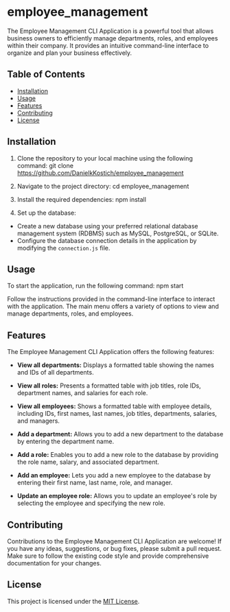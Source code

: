# employee_management

The Employee Management CLI Application is a powerful tool that allows business owners to efficiently manage departments, roles, and employees within their company. It provides an intuitive command-line interface to organize and plan your business effectively.

## Table of Contents

- [Installation](#installation)
- [Usage](#usage)
- [Features](#features)
- [Contributing](#contributing)
- [License](#license)

## Installation

1. Clone the repository to your local machine using the following command:
git clone https://github.com/DanielkKostich/employee_management


2. Navigate to the project directory:
cd employee_management



3. Install the required dependencies:
npm install

4. Set up the database:
- Create a new database using your preferred relational database management system (RDBMS) such as MySQL, PostgreSQL, or SQLite.
- Configure the database connection details in the application by modifying the `connection.js` file.

## Usage

To start the application, run the following command:
npm start



Follow the instructions provided in the command-line interface to interact with the application. The main menu offers a variety of options to view and manage departments, roles, and employees.

## Features

The Employee Management CLI Application offers the following features:

- **View all departments:** Displays a formatted table showing the names and IDs of all departments.

- **View all roles:** Presents a formatted table with job titles, role IDs, department names, and salaries for each role.

- **View all employees:** Shows a formatted table with employee details, including IDs, first names, last names, job titles, departments, salaries, and managers.

- **Add a department:** Allows you to add a new department to the database by entering the department name.

- **Add a role:** Enables you to add a new role to the database by providing the role name, salary, and associated department.

- **Add an employee:** Lets you add a new employee to the database by entering their first name, last name, role, and manager.

- **Update an employee role:** Allows you to update an employee's role by selecting the employee and specifying the new role.

## Contributing

Contributions to the Employee Management CLI Application are welcome! If you have any ideas, suggestions, or bug fixes, please submit a pull request. Make sure to follow the existing code style and provide comprehensive documentation for your changes.

## License

This project is licensed under the [MIT License](LICENSE).